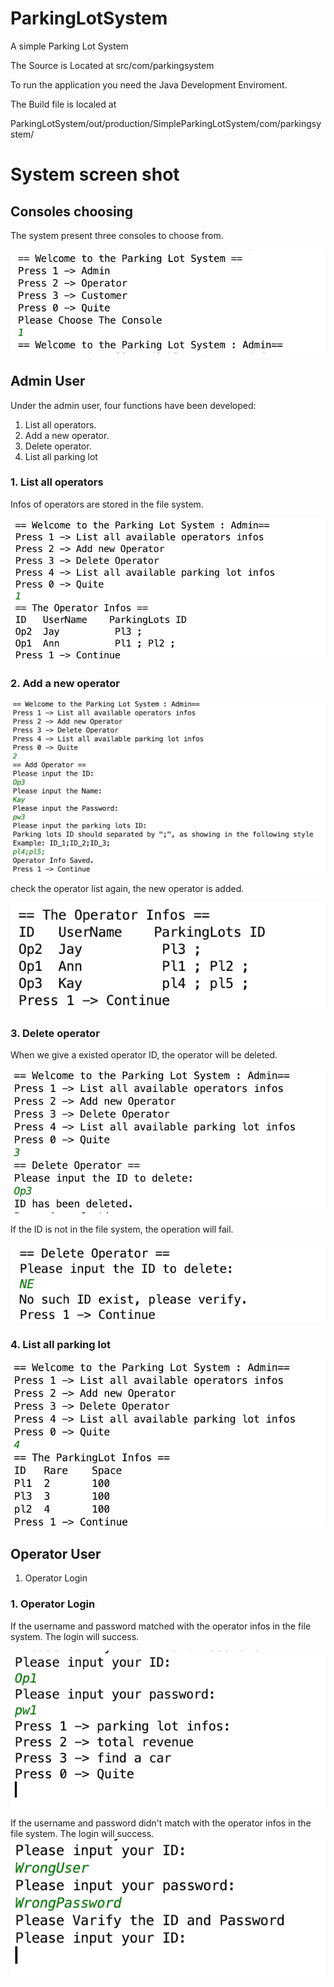 # ParkingLotSystem

A simple Parking Lot System

The Source is Located at src/com/parkingsystem

To run the application you need the Java Development Enviroment.

The Build file is localed at 

ParkingLotSystem/out/production/SimpleParkingLotSystem/com/parkingsystem/

# System screen shot

## Consoles choosing

The system present three consoles to choose from.

![image](https://github.com/XixiePi/ParkingLotSystem/blob/master/Docs/1_Console_Choose.jpg?raw=true)

## Admin User

Under the admin user, four functions have been developed:
1. List all operators.
2. Add a new operator.
3. Delete operator.
4. List all parking lot

### 1. List all operators
Infos of operators are stored in the file system.

![image](https://github.com/XixiePi/ParkingLotSystem/blob/master/Docs/2_FunctionList_of_Admin_Account.png?raw=true)

### 2. Add a new operator
![image](https://github.com/XixiePi/ParkingLotSystem/blob/master/Docs/4.%20Add%20new%20user.png?raw=true)

check the operator list again, the new operator is added. 

![image](https://github.com/XixiePi/ParkingLotSystem/blob/master/Docs/4.1.%20List%20all%20operators%20info%20after%20add.png?raw=true)

### 3. Delete operator

When we give a existed operator ID, the operator will be deleted.

![image](https://github.com/XixiePi/ParkingLotSystem/blob/master/Docs/5.%20Delet%20Operator%20-%20success.png?raw=true)

If the ID is not in the file system, the operation will fail.

![image](https://github.com/XixiePi/ParkingLotSystem/blob/master/Docs/6.%20Delet%20Operator%20-%20fail.png?raw=true)

### 4. List all parking lot

![image](https://github.com/XixiePi/ParkingLotSystem/blob/master/Docs/6.1%20List%20all%20parking%20lots%20infos.png?raw=true)


## Operator User
1. Operator Login

### 1. Operator Login

If the username and password matched with the operator infos in the file system. The login will success.

![image](https://github.com/XixiePi/ParkingLotSystem/blob/master/Docs/9.Operator%20Login%20-%20success.png?raw=true)

If the username and password didn't match with the operator infos in the file system. The login will success.
![image](https://github.com/XixiePi/ParkingLotSystem/blob/master/Docs/8.Operator%20Login%20-%20fail.png?raw=true)
